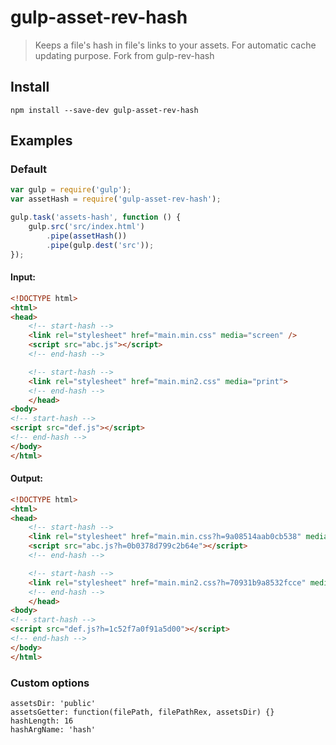 gulp-asset-rev-hash
=============

> Keeps a file's hash in file's links to your assets. For automatic cache updating purpose.
> Fork from gulp-rev-hash

## Install

```
npm install --save-dev gulp-asset-rev-hash
```


## Examples

### Default

```js
var gulp = require('gulp');
var assetHash = require('gulp-asset-rev-hash');

gulp.task('assets-hash', function () {
	gulp.src('src/index.html')
		.pipe(assetHash())
		.pipe(gulp.dest('src'));
});
```

#### Input:

```html
<!DOCTYPE html>
<html>
<head>
    <!-- start-hash -->
    <link rel="stylesheet" href="main.min.css" media="screen" />
    <script src="abc.js"></script>
    <!-- end-hash -->

    <!-- start-hash -->
    <link rel="stylesheet" href="main.min2.css" media="print">
    <!-- end-hash -->
    </head>
<body>
<!-- start-hash -->
<script src="def.js"></script>
<!-- end-hash -->
</body>
</html>
```

#### Output:

```html
<!DOCTYPE html>
<html>
<head>
    <!-- start-hash -->
    <link rel="stylesheet" href="main.min.css?h=9a08514aab0cb538" media="screen" />
    <script src="abc.js?h=0b0378d799c2b64e"></script>
    <!-- end-hash -->

    <!-- start-hash -->
    <link rel="stylesheet" href="main.min2.css?h=70931b9a8532fcce" media="print">
    <!-- end-hash -->
    </head>
<body>
<!-- start-hash -->
<script src="def.js?h=1c52f7a0f91a5d00"></script>
<!-- end-hash -->
</body>
</html>
```

### Custom options

```
assetsDir: 'public'
assetsGetter: function(filePath, filePathRex, assetsDir) {}
hashLength: 16
hashArgName: 'hash'
```
